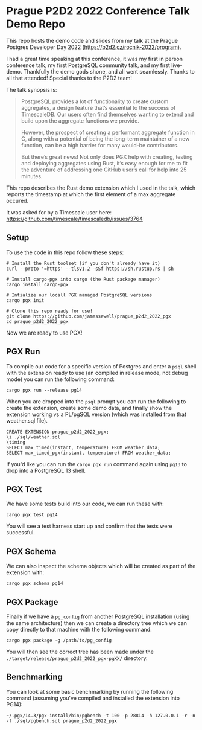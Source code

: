 # Prague P2D2 2022 Conference Talk Demo Repo

This repo hosts the demo code and slides from my talk at the Prague Postgres Developer Day 2022 (https://p2d2.cz/rocnik-2022/program).

I had a great time speaking at this conference, it was my first in person conference talk, my first PostgreSQL community talk, and my first live-demo. Thankfully the demo gods shone, and all went seamlessly. Thanks to all that attended! Special thanks to the P2D2 team!

The talk synopsis is:

> PostgreSQL provides a lot of functionality to create custom aggregates, a design feature that’s essential to the success of TimescaleDB. Our users often find themselves wanting to extend and build upon the aggregate functions we provide.
>
> However, the prospect of creating a performant aggregate function in C, along with a potential of being the long-term maintainer of a new function, can be a high barrier for many would-be contributors.
>
> But there’s great news! Not only does PGX help with creating, testing and deploying aggregates using Rust, it’s easy enough for me to fit the adventure of addressing one GitHub user’s call for help into 25 minutes.

This repo describes the Rust demo extension which I used in the talk, which reports the timestamp at which the first element of a max aggregate occured.

It was asked for by a Timescale user here: https://github.com/timescale/timescaledb/issues/3764


## Setup

To use the code in this repo follow these steps:

```
# Install the Rust toolset (if you don't already have it) 
curl --proto '=https' --tlsv1.2 -sSf https://sh.rustup.rs | sh

# Install cargo-pgx into cargo (the Rust package manager)
cargo install cargo-pgx

# Intialize our locall PGX managed PostgreSQL versions
cargo pgx init

# Clone this repo ready for use!
git clone https://github.com/jamessewell/prague_p2d2_2022_pgx
cd prague_p2d2_2022_pgx
```

Now we are ready to use PGX!

## PGX Run

To compile our code for a specific version of Postgres and enter a `psql` shell with the extension ready to use (an compiled in release mode, not debug mode) you can run the following command:

```
cargo pgx run --release pg14
```

When you are dropped into the `psql` prompt you can run the following to create the extension, create some demo data, and finally show the extension working vs a PL/pgSQL version (which was installed from that weather.sql file).

```
CREATE EXTENSION prague_p2d2_2022_pgx;
\i ./sql/weather.sql
\timing
SELECT max_timed(instant, temperature) FROM weather_data;
SELECT max_timed_pgx(instant, temperature) FROM weather_data;
```

If you'd like you can run the `cargo pgx run` command again using `pg13` to drop into a PostgreSQL 13 shell.

## PGX Test

We have some tests build into our code, we can run these with:

```
cargo pgx test pg14
```

You will see a test harness start up and confirm that the tests were successful.

## PGX Schema

We can also inspect the schema objects which will be created as part of the extension with:

```
cargo pgx schema pg14
```

## PGX Package

Finally if we have a `pg_config` from another PostgreSQL installation (using the same architecture) then we can create a directory tree which we can copy directly to that machine with the following command:

```
cargo pgx package -g /path/to/pg_config
```

You will then see the correct tree has been made under the `./target/release/prague_p2d2_2022_pgx-pgXX/` directory.

## Benchmarking

You can look at some basic benchmarking by running the following command (assuming you've compiled and installed the extension into PG14):

```
~/.pgx/14.3/pgx-install/bin/pgbench -t 100 -p 28814 -h 127.0.0.1 -r -n  -f ./sql/pgbench.sql prague_p2d2_2022_pgx
```



